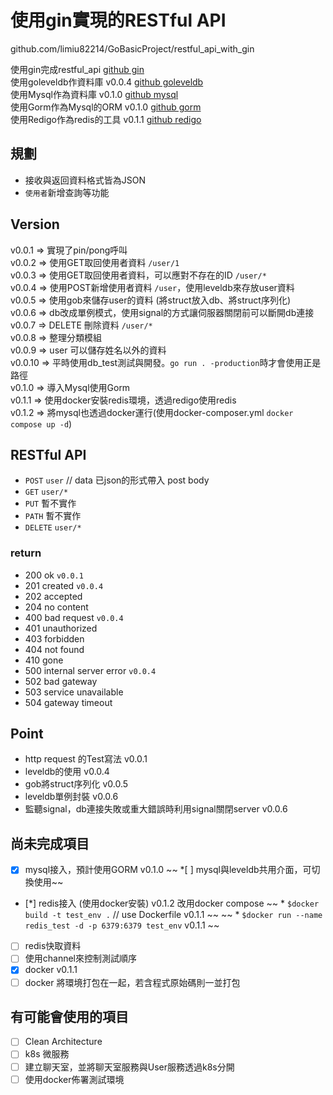 # 使用gin實現的RESTful API

github.com/limiu82214/GoBasicProject/restful_api_with_gin

使用gin完成restful_api [github gin](https://github.com/gin-gonic/gin)  
使用goleveldb作資料庫 v0.0.4 [github goleveldb](https://github.com/syndtr/goleveldb)  
使用Mysql作為資料庫 v0.1.0 [github mysql](https://github.com/go-sql-driver/mysql)  
使用Gorm作為Mysql的ORM v0.1.0 [github gorm](https://github.com/jinzhu/gorm)  
使用Redigo作為redis的工具 v0.1.1 [github redigo](https://github.com/gomodule/redigo)

## 規劃

* 接收與返回資料格式皆為JSON
* `使用者`新增查詢等功能

## Version

v0.0.1 => 實現了pin/pong呼叫  
v0.0.2 => 使用GET取回使用者資料 `/user/1`  
v0.0.3 => 使用GET取回使用者資料，可以應對不存在的ID `/user/*`  
v0.0.4 => 使用POST新增使用者資料 `/user`，使用leveldb來存放user資料  
v0.0.5 => 使用gob來儲存user的資料 (將struct放入db、將struct序列化)  
v0.0.6 => db改成單例模式，使用signal的方式讓伺服器關閉前可以斷開db連接  
v0.0.7 => DELETE 刪除資料 `/user/*`  
v0.0.8 => 整理分類模組  
v0.0.9 => user 可以儲存姓名以外的資料  
v0.0.10 => 平時使用db_test測試與開發。`go run . -production`時才會使用正是路徑  
v0.1.0 => 導入Mysql使用Gorm  
v0.1.1 => 使用docker安裝redis環境，透過redigo使用redis  
v0.1.2 => 將mysql也透過docker運行(使用docker-composer.yml `docker compose up -d`)  


## RESTful API

* `POST` `user` // data 已json的形式帶入 post body
* `GET` `user/*`
* `PUT` 暫不實作
* `PATH` 暫不實作
* `DELETE` `user/*`

### return

* 200 ok `v0.0.1`
* 201 created `v0.0.4`
* 202 accepted
* 204 no content
* 400 bad request `v0.0.4`
* 401 unauthorized
* 403 forbidden
* 404 not found
* 410 gone
* 500 internal server error `v0.0.4`
* 502 bad gateway
* 503 service unavailable
* 504 gateway timeout

## Point

* http request 的Test寫法 v0.0.1
* leveldb的使用 v0.0.4
* gob將struct序列化 v0.0.5
* leveldb單例封裝 v0.0.6
* 監聽signal，db連接失敗或重大錯誤時利用signal關閉server v0.0.6

## 尚未完成項目

* [x] mysql接入，預計使用GORM v0.1.0 
~~ *[ ] mysql與leveldb共用介面，可切換使用~~
* [*] redis接入 (使用docker安裝) v0.1.2 改用docker compose
    ~~ * `$docker build -t test_env .` // use Dockerfile  v0.1.1 ~~
    ~~ * `$docker run --name redis_test -d -p 6379:6379 test_env` v0.1.1 ~~
* [ ] redis快取資料
* [ ] 使用channel來控制測試順序
* [x] docker v0.1.1
* [ ] docker 將環境打包在一起，若含程式原始碼則一並打包

## 有可能會使用的項目

* [ ] Clean Architecture
* [ ] k8s 微服務
* [ ] 建立聊天室，並將聊天室服務與User服務透過k8s分開
* [ ] 使用docker佈署測試環境
